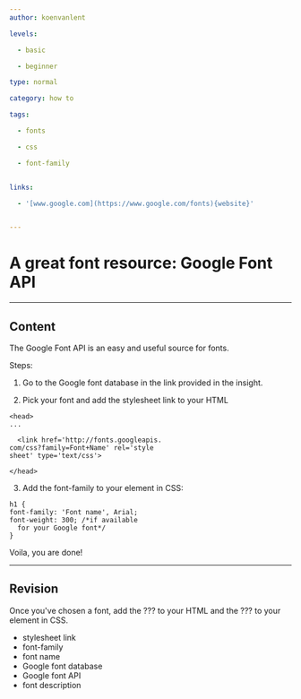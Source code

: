 ```yaml
---
author: koenvanlent

levels:

  - basic

  - beginner

type: normal

category: how to

tags:

  - fonts

  - css

  - font-family


links:

  - '[www.google.com](https://www.google.com/fonts){website}'


---
```


# A great font resource: Google Font API

---
## Content

The Google Font API is an easy and useful source for fonts. 

Steps: 

1) Go to the Google font database in the link provided in the insight. 

2) Pick your font and add the stylesheet link to your HTML
```
<head> 
...

  <link href='http://fonts.googleapis.
com/css?family=Font+Name' rel='style
sheet' type='text/css'>

</head>
```
3) Add the font-family to your element in CSS:
```
h1 {
font-family: 'Font name', Arial;
font-weight: 300; /*if available
  for your Google font*/
}
```

Voila, you are done!

---
## Revision

Once you've chosen a font, add the ??? to your HTML and the ??? to your element in CSS.


* stylesheet link
* font-family
* font name
* Google font database
* Google font API
* font description

